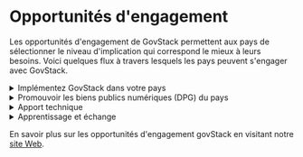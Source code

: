 # Opportunités d'engagement

Les opportunités d'engagement de GovStack permettent aux pays de sélectionner le niveau d'implication qui correspond le mieux à leurs besoins. Voici quelques flux à travers lesquels les pays peuvent s'engager avec GovStack.

<details>

<summary>Implémentez GovStack dans votre pays</summary>

Devenir un partenaire clé pour le pilotage régional et l'intégration de GovStack dans les stratégies de numérisation au niveau national

**Possibilités de s'impliquer :**

* Prioriser les secteurs pour introduire les services numériques.&#x20;
* Identifier et hiérarchiser les services/cas d'usage à digitaliser.&#x20;
* Concevoir et développer des services gouvernementaux numériques transparents et centrés sur le citoyen.&#x20;
* Déployez et testez les services gouvernementaux numériques sur le bac à sable GovStack.&#x20;
* Migrer les services gouvernementaux numériques sur l'infrastructure du pays.&#x20;
* Développer la capacité sur GovStack et l'approche pangouvernementale pour numériser les services gouvernementaux à grande échelle.&#x20;
* Développer des stratégies numériques, renforcer la capacité institutionnelle basée sur l'approche BB ainsi que des études de préparation numérique.&#x20;
* Participez à l'échange de connaissances pour renforcer la communauté mondiale GovStack en rejoignant les forums et les panels de haut niveau représentant l'initiative GovStack.

Pour en savoir plus sur la façon de devenir un pays de mise en œuvre de référence, veuillez suivre le [lien](https://www.govstack.global/join-the-community/#reference-implementation-country).

<img src="../../.gitbook/assets/Screenshot 2022-09-19 220850.png" alt="" data-size="original">

</details>

<details>

<summary>Promouvoir les biens publics numériques (DPG) du pays</summary>

Devenez un pays champion en partageant les DPG et l'expertise des pays avec d'autres pays :

* Identifier les DPG potentiels qui sont susceptibles de se conformer également aux spécifications des blocs de construction&#x20;
* Identifier les DPG existants qui peuvent être utilisés pour informer les spécifications des blocs de construction - où ces spécifications ne sont pas encore en place/évoluent encore&#x20;
* Créer un alignement et une coordination pour accélérer la découverte de ces blocs de construction DPG, par exemple. via une place de marché numérique\


### Possibilités de s'impliquer :

* Participer à des cycles de discussion bimensuels pour échanger sur les DPG ainsi que sur les définitions des éléments constitutifs et de l'infrastructure publique numérique (DPI)&#x20;
* Partagez les meilleures pratiques et apprenez des autres experts&#x20;
* Contribuer à la publication des définitions pertinentes de GovStack (par exemple, blocs de construction, DPI)

Pour en savoir plus sur comment devenir un pays champion, veuillez suivre le [lien](https://www.govstack.global/join-the-community/#communities-of-practice).

<img src="../../.gitbook/assets/Screenshot 2022-09-22 101729.png" alt="" data-size="original">

</details>

<details>

<summary>Apport technique</summary>

Participer à la co-conception et à la révision des spécifications techniques des Building Blocks dans les groupes de travail GovStack.

Trouvez les spécifications des blocs de construction GovStack liés [ici](http://127.0.0.1:5000/o/pxmRWOPoaU8fUAbbcrus/s/zdXe8NbIMZIv5sydPBf6/).

<img src="../../.gitbook/assets/Screenshot 2022-09-19 221657.png" alt="" data-size="original">

</details>

<details>

<summary>Apprentissage et échange</summary>

Partagez les meilleures pratiques dans nos communautés de pratiques GovStack et nos formats d'échange :

* GovStack CIO Forum des leaders numériques&#x20;
* Journées de démonstration&#x20;
* GovStack Système de gestion de l'apprentissage GovStack (LMS)

<img src="../../.gitbook/assets/Screenshot 2022-09-19 221727.png" alt="" data-size="original">

</details>

En savoir plus sur les opportunités d'engagement govStack en visitant notre [site Web](https://www.govstack.global/join-the-community/).
